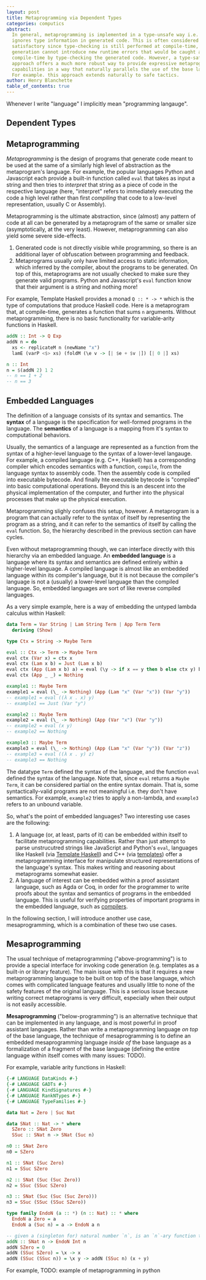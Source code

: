 ```yaml
---
layout: post
title: Metaprogramming via Dependent Types
categories: computics
abstract:
  In general, metaprogramming is implemented in a type-unsafe way i.e. it
  ignores type information in generated code. This is often considered
  satisfactory since type-checking is still performed at compile-time, so code
  generation cannot introduce new runtime errors that would be caught at
  compile-time by type-checking the generated code. However, a type-safe
  approach offers a much more robust way to provide expressive metaprogramming
  capabilities in a way that naturally parallels the use of the base language.
  For example. this approach extends naturally to safe tactics.
author: Henry Blanchette
table_of_contents: true
---
```


Whenever I write "language" I implicitly mean "programming langauge".

## Dependent Types

## Metaprogramming

_Metaprogramming_ is the design of programs that generate code meant to be used
at the same of a similarly high level of abstraction as the metaprogram's
language. For example, the popular languages Python and Javascript each provide
a built-in function called `eval` that takes as input a string and then tries to
_interpret_ that string as a piece of code in the respective language (here,
"interpret" refers to immediately executing the code a high level rather than
first _compiling_ that code to a low-level representation, usually C or
Assembly).

Metaprogramming is the ultimate abstraction, since (almost) any pattern of code
at all can be generated by a metaprogram of the same or smaller size
(asymptotically, at the very least). However, metaprogramming can also yield
some severe side-effects.

1. Generated code is not directly visible while programming, so there is an
   additional layer of obfuscation between programming and feedback.
2. Metaprograms usually only have limited access to static information, which
   inferred by the compiler, about the programs to be generated. On top of this,
   metaprograms are not usually checked to make sure they generate valid
   programs. Python and Javascript's `eval` function know that their argument is
   a string and nothing more!

For example, Template Haskell provides a monad `Q :: * -> *` which is the type
of computations that produce Haskell code. Here is a metaprogram that, at
compile-time, generates a function that sums `n` arguments. Without
metaprogramming, there is no basic functionality for variable-arity functions in
Haskell.

```haskell
addN :: Int -> Q Exp
addN n = do
  xs <- replicateM n (newName "x")
  lamE (varP <$> xs) (foldM (\e v -> [| $e + $v |]) [| 0 |] xs)

n :: Int
n = $(addN 2) 1 2
-- n == 1 + 2
-- n == 3
```

## Embedded Languages

The definition of a language consists of its syntax and semantics. The
**syntax** of a language is the specification for well-formed programs in the
language. The **semantics** of a language is a mapping from it's syntax to
computational behaviors.

Usually, the semantics of a language are represented as a function from the
syntax of a higher-level language to the syntax of a lower-level langauge. For
example, a compiled language (e.g. C++, Haskell) has a corresponding compiler
which encodes semantics with a function, `compile`, from the language syntax to
assembly code. Then the assembly code is compiled into executable bytecode. And
finally hte executable bytecode is "compiled" into basic computational
operations. Beyond this is an descent into the physical implementation of the
computer, and further into the physical processes that make up the physical
execution.

Metaprogramming slighly confuses this setup, however. A metaprogram is a program
that can actually refer to the syntax of itself by representing the program as a
string, and it can refer to the semantics of itself by calling the `eval`
function. So, the hierarchy described in the previous section can have cycles.

Even without metaprogramming though, we can interface directly with this
hierarchy via an embedded language. An **embedded language** is a language where
its syntax and semantics are defined entirely within a higher-level language. A
compiled language is almost like an embedded language within its compiler's
language, but it is not because the compiler's language is not a (usually) a
lower-level language than the compiled language. So, embedded languages are sort
of like reverse compiled languages.

As a very simple example, here is a way of embedding the untyped lambda calculus
within Haskell:

```haskell
data Term = Var String | Lam String Term | App Term Term
  deriving (Show)

type Ctx = String -> Maybe Term

eval :: Ctx -> Term -> Maybe Term
eval ctx (Var x) = ctx x
eval ctx (Lam x b) = Just (Lam x b)
eval ctx (App (Lam x b) a) = eval (\y -> if x == y then b else ctx y) b
eval ctx (App _ _) = Nothing

example1 :: Maybe Term
example1 = eval (\_ -> Nothing) (App (Lam "x" (Var "x")) (Var "y"))
-- example1 = eval ((λ x . x) y)
-- example1 == Just (Var "y")

example2 :: Maybe Term
example2 = eval (\_ -> Nothing) (App (Var "x") (Var "y"))
-- example2 = eval (x y)
-- example2 == Nothing

example3 :: Maybe Term
example3 = eval (\_ -> Nothing) (App (Lam "x" (Var "y")) (Var "z"))
-- example3 = eval ((λ x . y) z)
-- example3 == Nothing

```

The datatype `Term` defined the syntax of the language, and the function `eval`
defined the syntax of the language. Note that, since `eval` returns a
`Maybe Term`, it can be considered partial on the entire syntax domain. That is,
some syntactically-valid programs are not meaningful i.e. they don't have
semantics. For example, `example2` tries to apply a non-lambda, and `example3`
refers to an unbound variable.

So, what's the point of embedded languages? Two interesting use cases are the
following:

1. A language (or, at least, parts of it) can be embedded within itself to
   facilitate metaprogramming capabilities. Rather than just attempt to parse
   unstrucutred strings like JavaScript and Python's `eval`, languages like
   Haskell (via [Template Haskell](https://wiki.haskell.org/Template_Haskell))
   and C++ (via
   [templates](https://docs.microsoft.com/en-us/cpp/cpp/templates-cpp)) offer a
   metaprogramming interface for manipulate structured representations of the
   language's syntax. This makes writing and reasoning about metaprograms
   somewhat easier.
2. A language of interest can be embedded within a proof assistant language,
   such as Agda or Coq, in order for the programmer to write proofs about the
   syntax and semantics of programs in the embedded language. This is useful for
   verifying properties of important programs in the embedded language, such as
   [compilers](https://compcert.org).

In the following section, I will introduce another use case, mesaprogramming,
which is a combination of these two use cases.

## Mesaprogramming

The usual technique of metaprogramming ("above-programming") is to provide a
special interface for invoking code generation (e.g. templates as a built-in or
library feature). The main issue with this is that it requires a new
metaprogramming language to be built on top of the base language, which comes
with complicated language features and usually little to none of the safety
features of the original language. This is a serious issue because writing
correct metaprograms is very difficult, especially when their output is not
easily accessible.

**Mesaprogramming** ("below-programming") is an alternative technique that can
be implemented in any language, and is most powerful in proof assistant
languages. Rather than write a metaprogramming language _on top_ of the base
language, the technique of mesaprogramming is to define an embedded
mesaprogramming language _inside of_ the base language as a formalization of a
fragment of the base language (defining the entire language within itself comes
with many issues: TODO).

For example, variable arity functions in Haskell:

```haskell
{-# LANGUAGE DataKinds #-}
{-# LANGUAGE GADTs #-}
{-# LANGUAGE KindSignatures #-}
{-# LANGUAGE RankNTypes #-}
{-# LANGUAGE TypeFamilies #-}

data Nat = Zero | Suc Nat

data SNat :: Nat -> * where
  SZero :: SNat Zero
  SSuc :: SNat n -> SNat (Suc n)

n0 :: SNat Zero
n0 = SZero

n1 :: SNat (Suc Zero)
n1 = SSuc SZero

n2 :: SNat (Suc (Suc Zero))
n2 = SSuc (SSuc SZero)

n3 :: SNat (Suc (Suc (Suc Zero)))
n3 = SSuc (SSuc (SSuc SZero))

type family EndoN (a :: *) (n :: Nat) :: * where
  EndoN a Zero = a
  EndoN a (Suc n) = a -> EndoN a n

-- given a (singleton for) natural number `n`, is an `n`-ary function that adds its inputs
addN :: SNat n -> EndoN Int n
addN SZero = 0
addN (SSuc SZero) = \x -> x
addN (SSuc (SSuc n)) = \x y -> addN (SSuc n) (x + y)
```

For example, TODO: example of metaprogramming in python

```python

```
